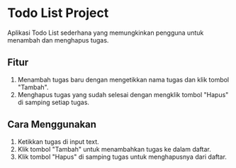 # Todo List Project

Aplikasi Todo List sederhana yang memungkinkan pengguna untuk menambah dan menghapus tugas.

## Fitur
1. Menambah tugas baru dengan mengetikkan nama tugas dan klik tombol "Tambah".
2. Menghapus tugas yang sudah selesai dengan mengklik tombol "Hapus" di samping setiap tugas.

## Cara Menggunakan
1. Ketikkan tugas di input text.
2. Klik tombol "Tambah" untuk menambahkan tugas ke dalam daftar.
3. Klik tombol "Hapus" di samping tugas untuk menghapusnya dari daftar.
